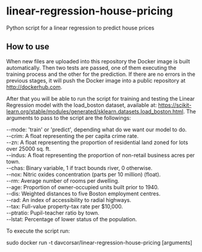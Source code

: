 # linear-regression-house-pricing
Python script for a linear regression to predict house prices

## How to use
When new files are uploaded into this repository the Docker image is built automatically. Then two tests are passed, one of them executing the training process and the other for the prediction. If there are no errors in the previous stages, it will push the Docker image into a public repository at http://dockerhub.com.  

After that you will be able to run the script for training and testing the Linear Regression model with the load_boston dataset, available at: https://scikit-learn.org/stable/modules/generated/sklearn.datasets.load_boston.html. The arguments to pass to the script are the followings:

--mode: 'train' or 'predict', depending what do we want our model to do.  
--crim: A float representing the per capita crime rate.  
--zn: A float representing the proportion of residential land zoned for lots over 25000 sq. ft.  
--indus: A float representing the proportion of non-retail business acres per town.  
--chas: Binary variable, 1 if tract bounds river, 0 otherwise.  
--nox: Nitric oxides concentration (parts per 10 million) (float).  
--rm: Average number of rooms per dwelling.  
--age: Proportion of owner-occupied units built prior to 1940.  
--dis: Weighted distances to five Boston employment centres.  
--rad: An index of accessibility to radial highways.  
--tax: Full-value property-tax rate per $10,000.  
--ptratio: Pupil-teacher ratio by town.  
--lstat: Percentage of lower status of the population.  

To execute the script run:

sudo docker run -t davcorsar/linear-regression-house-pricing [arguments]
